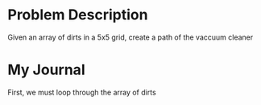 # Problem Description
Given an array of dirts in a 5x5 grid, create a path of the vaccuum cleaner 

# My Journal
First, we must loop through the array of dirts 